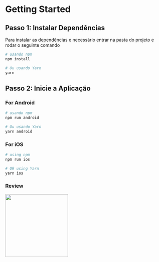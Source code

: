 # Getting Started

## Passo 1: Instalar Dependências

Para instalar as dependências e necessário entrar na pasta do projeto e rodar o seguinte comando

```bash
# usando npm
npm install

# Ou usando Yarn
yarn
```

## Passo 2: Inicie a Aplicação

### For Android

```bash
# usando npm
npm run android

# Ou usando Yarn
yarn android
```

### For iOS

```bash
# using npm
npm run ios

# OR using Yarn
yarn ios
```

### Review

<img src="https://github.com/LucasLyra01/Login_Animation/assets/50704165/1611f3ac-d608-4f12-bc31-b7189ca2947a" width="200">

